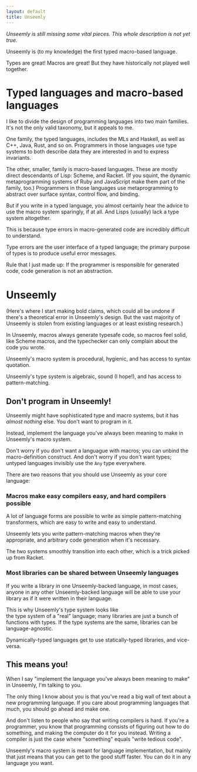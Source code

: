 ```yaml
---
layout: default
title: Unseemly
---
```


_Unseemly is still missing some vital pieces. This whole description is not yet true._

Unseemly is (to my knowledge) the first typed macro-based language.

Types are great! Macros are great! But they have historically not played well together.

# Typed languages and macro-based languages

I like to divide the design of programming languages into two main families.
It's not the only valid taxonomy, 
 but it appeals to me.

One family, the typed languages,
 includes the MLs and Haskell, as well as C++, Java, Rust, and so on.
Programmers in those languages use type systems
 to both describe data they are interested in and to express invariants.

The other, smaller, family is macro-based languages.
These are mostly direct descendants of Lisp: Scheme, and Racket.
(If you squint, the dynamic metaprogramming systems of Ruby and JavaScript
 make them part of the family, too.)
Programmers in those languages use metaprogramming to 
 abstract over surface syntax, control flow, and binding.

But if you write in a typed language, 
 you almost certainly hear the advice to use the macro system sparingly,
  if at all.
And Lisps (usually) lack a type system altogether.

This is because type errors in macro-generated code 
 are incredibly difficult to understand.

Type errors are the user interface of a typed language;
 the primary purpose of types is to produce useful error messages.

Rule that I just made up:
 If the programmer is responsible for generated code,
  code generation is not an abstraction.

# Unseemly

(Here's where I start making bold claims,
  which could all be undone 
   if there's a theoretical error in Unseemly's design.
 But the vast majority of Unseemly
  is stolen from existing languages or at least existing research.)

In Unseemly, macros always generate typesafe code,
 so macros feel solid, like Scheme macros,
  and the typechecker can only complain about the code you wrote.

Unseemly's macro system is procedural, hygienic, 
 and has access to syntax quotation.

Unseemly's type system is algebraic, sound (I hope!), 
 and has access to pattern-matching.

## Don't program in Unseemly!

Unseemly might have sophisticated type and macro systems,
 but it has _almost nothing_ else.
You don't want to program in it.

Instead, implement the language you've always been meaning to make
 in Unseemly's macro system.

Don't worry if you don't want a languague with macros;
 you can unbind the macro-definition construct.
And don't worry if you don't want types;
 untyped languages invisibly use the `Any` type everywhere.

There are two reasons that you should use Unseemly as your core language:

### Macros make easy compilers easy, and hard compilers possible

A lot of language forms are possible to write 
 as simple pattern-matching transformers,
  which are easy to write and easy to understand.

Unseemly lets you write pattern-matching macros
  when they're appropriate,
 and arbitrary code generation when it's necessary.

The two systems smoothly transition into each other,
 which is a trick picked up from Racket.

### Most libraries can be shared between Unseemly languages

If you write a library in one Unseemly-backed language,
 in most cases, anyone in any other Unseemly-backed language
  will be able to use your library
   as if it were written in their language.
   
This is why Unseemly's type system looks like  
 the type system of a "real" language;
  many libraries are just a bunch of functions with types.
If the type systems are the same, libraries can be language-agnostic.

Dynamically-typed languages get to use statically-typed libraries,
 and vice-versa.
 
## This means you!

When I say "implement the language you've always been meaning to make"
 in Unseemly, I'm talking to you.
 
The only thing I know about you is that you've read
 a big wall of text about a new programming language.
If you care about programming languages that much,
 you should go ahead and make one.

And don't listen to people who say that writing compilers is hard. 
If you're a programmer, you know that programming consists of
 figuring out how to do something,
  and making the computer do it for you instead.
Writing a compiler is just the case where
 "something" equals "write tedious code".
 
Unseemly's macro system is meant for language implementation,
 but mainly that just means that you can get to the good stuff faster.
You can do it in any language you want.
